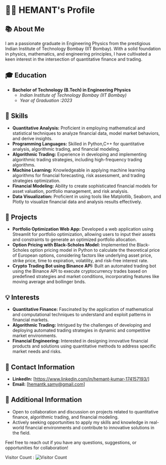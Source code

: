 # 👨‍💼 HEMANT's Profile



## 📚 About Me
I am a passionate graduate in Engineering Physics from the prestigious Indian Institute of Technology Bombay (IIT Bombay). With a solid foundation in physics, mathematics, and engineering principles, I have cultivated a keen interest in the intersection of quantitative finance and trading.

## 🎓 Education
- **Bachelor of Technology (B.Tech) in Engineering Physics**
  - *Indian Institute of Technology Bombay (IIT Bombay)*
  - *Year of Graduation :2023*

## 💼 Skills
- **Quantitative Analysis:** Proficient in employing mathematical and statistical techniques to analyze financial data, model market behaviors, and derive insights.
- **Programming Languages:** Skilled in Python,C++ for quantitative analysis, algorithmic trading, and financial modeling.
- **Algorithmic Trading:** Experience in developing and implementing algorithmic trading strategies, including high-frequency trading algorithms.
- **Machine Learning:** Knowledgeable in applying machine learning algorithms for financial forecasting, risk assessment, and trading strategies optimization.
- **Financial Modeling:** Ability to create sophisticated financial models for asset valuation, portfolio management, and risk analysis.
- **Data Visualization:** Proficient in using tools like Matplotlib, Seaborn, and Plotly to visualize financial data and analysis results effectively.

## 🚀 Projects
- **Portfolio Optimization Web App:** Developed a web application using Streamlit for portfolio optimization, allowing users to input their assets and constraints to generate an optimized portfolio allocation.
- **Option Pricing with Black-Scholes Model:** Implemented the Black-Scholes option pricing model in Python to calculate the theoretical price of European options, considering factors like underlying asset price, strike price, time to expiration, volatility, and risk-free interest rate.
- **Crypto Trading Bot using Binance API:** Built an automated trading bot using the Binance API to execute cryptocurrency trades based on predefined strategies and market conditions, incorporating features like moving average and bollinger bnds.

## 💡 Interests
- **Quantitative Finance:** Fascinated by the application of mathematical and computational techniques to understand and exploit patterns in financial markets.
- **Algorithmic Trading:** Intrigued by the challenges of developing and deploying automated trading strategies in dynamic and competitive market environments.
- **Financial Engineering:** Interested in designing innovative financial products and solutions using quantitative methods to address specific market needs and risks.

## 📧 Contact Information
- **LinkedIn:** [https://www.linkedin.com/in/hemant-kumar-174157193/]
- **Email:** [hemantk.samy@gmail.com]

## 🌟 Additional Information
- Open to collaboration and discussion on projects related to quantitative finance, algorithmic trading, and financial modeling.
- Actively seeking opportunities to apply my skills and knowledge in real-world financial environments and contribute to innovative solutions in the field.

Feel free to reach out if you have any questions, suggestions, or opportunities for collaboration!


Visitor Count : ![Visitor Count](https://profile-counter.glitch.me/{Heyymant}/count.svg)

